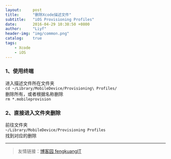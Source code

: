 ```yaml
---
layout:     post
title:      "删除Xcode描述文件"
subtitle:   "iOS Provisioning Profiles"
date:       2016-04-29 10:38:50 +0800
author:     "Liyf"
header-img: "img/common.png"
catalog:    true
tags: 
    - Xcode
    - iOS
---
```

### 1、使用终端
进入描述文件所在文件夹 <br>
`cd ~/Library/MobileDevice/Provisioning\ Profiles/` <br>
删除所有，或者根据名称删除 <br>
`rm *.mobileprovision`

### 2、直接进入文件夹删除
前往文件夹 <br>
 `~/Library/MobileDevice/Provisioning Profiles`
 <br>
 找到对应的删除
 <br>

---
> 友情链接：[博客园 fengkuangIT](http://www.cnblogs.com/fengkuangIT/p/5073878.html)